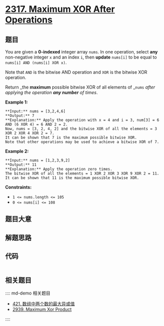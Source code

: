 # [2317. Maximum XOR After Operations ](https://leetcode.com/problems/maximum-xor-after-operations)

## 题目

You are given a **0-indexed** integer array `nums`. In one operation, select
**any** non-negative integer `x` and an index `i`, then **update** `nums[i]`
to be equal to `nums[i] AND (nums[i] XOR x)`.

Note that `AND` is the bitwise AND operation and `XOR` is the bitwise XOR
operation.

Return _the **maximum** possible bitwise XOR of all elements of _`nums` _after
applying the operation **any number** of times_.



**Example 1:**

    
    
    **Input:** nums = [3,2,4,6]
    **Output:** 7
    **Explanation:** Apply the operation with x = 4 and i = 3, num[3] = 6 AND (6 XOR 4) = 6 AND 2 = 2.
    Now, nums = [3, 2, 4, 2] and the bitwise XOR of all the elements = 3 XOR 2 XOR 4 XOR 2 = 7.
    It can be shown that 7 is the maximum possible bitwise XOR.
    Note that other operations may be used to achieve a bitwise XOR of 7.

**Example 2:**

    
    
    **Input:** nums = [1,2,3,9,2]
    **Output:** 11
    **Explanation:** Apply the operation zero times.
    The bitwise XOR of all the elements = 1 XOR 2 XOR 3 XOR 9 XOR 2 = 11.
    It can be shown that 11 is the maximum possible bitwise XOR.



**Constraints:**

  * `1 <= nums.length <= 105`
  * `0 <= nums[i] <= 108`


## 题目大意

## 解题思路

## 代码

```javascript

```

## 相关题目

:::: md-demo 相关题目
- [421. 数组中两个数的最大异或值](https://leetcode.com/problems/maximum-xor-of-two-numbers-in-an-array)
- [2939. Maximum Xor Product](https://leetcode.com/problems/maximum-xor-product)

::::
